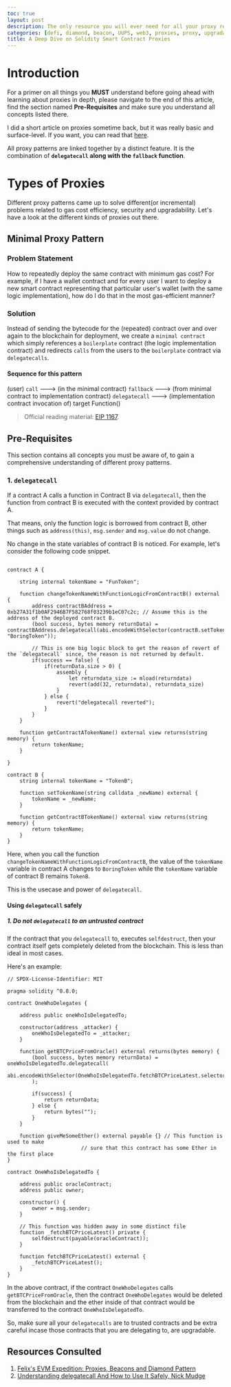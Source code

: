```yaml
---
toc: true
layout: post
description: The only resource you will ever need for all your proxy related queries.
categories: [defi, diamond, beacon, UUPS, web3, proxies, proxy, upgradable-contracts]
title: A Deep Dive on Solidity Smart Contract Proxies
---
```


# Introduction

For a primer on all things you **MUST** understand before going ahead with learning about proxies in depth, please navigate to the end of this article, find the section named **Pre-Requisites** and make sure you understand all concepts listed there.

I did a short article on proxies sometime back, but it was really basic and surface-level. If you want, you can read that [here](https://saxenism.com/web3/solidity/security/proxy/upgradation/2022/04/30/All-About-Proxies.html).

All proxy patterns are linked together by a distinct feature. It is the combination of **`delegatecall` along with the `fallback` function**.

# Types of Proxies

Different proxy patterns came up to solve different(or incremental) problems related to gas cost efficiency, security and upgradability. Let's have a look at the different kinds of proxies out there.

## Minimal Proxy Pattern

### Problem Statement

How to repeatedly deploy the same contract with minimum gas cost? For example, if I have a wallet contract and for every user I want to deploy a new smart contract representing that particular user's wallet (with the same logic implementation), how do I do that in the most gas-efficient manner?

### Solution

Instead of sending the bytecode for the (repeated) contract over and over again to the blockchain for deployment, we create a `minimal contract` which simply references a `boilerplate` contract (the logic implementation contract) and redirects `calls` from the users to the `boilerplate` contract via `delegatecalls`.

#### Sequence for this pattern

(user) `call` ---> (in the minimal contract) `fallback` ---> (from minimal contract to implementation contract) `delegatecall` ---> (implementation contract invocation of) target Function() 

> Official reading material: [EIP 1167](https://eips.ethereum.org/EIPS/eip-1167).

## Pre-Requisites

This section contains all concepts you must be aware of, to gain a comprehensive understanding of different proxy patterns.

### 1. `delegatecall`

If a contract A calls a function in Contract B via `delegatecall`, then the function from contract B is executed with the context provided by contract A.

That means, only the function logic is borrowed from contract B, other things such as `address(this)`, `msg.sender` and `msg.value` do not change.

No change in the state variables of contract B is noticed. For example, let's consider the following code snippet.

```solidity

contract A {

    string internal tokenName = "FunToken";

    function changeTokenNameWithFunctionLogicFromContractB() external {
        address contractBAddress = 0xb27A31f1b0AF2946B7F582768f03239b1eC07c2c; // Assume this is the address of the deployed contract B.
        (bool success, bytes memory returnData) = contractBAddress.delegatecall(abi.encodeWithSelector(contractB.setTokenName.selector, "BoringToken"));

        // This is one big logic block to get the reason of revert of the `delegatecall` since, the reason is not returned by default.
        if(success == false) {
            if(returnData.size > 0) {
                assembly {
                    let returndata_size := mload(returndata)
                    revert(add(32, returndata), returndata_size)
                }
            } else {
                revert("delegatecall reverted");
            }
        }
    }

    function getContractATokenName() external view returns(string memory) {
        return tokenName;
    }

}

contract B {
    string internal tokenName = "TokenB";

    function setTokenName(string calldata _newName) external {
        tokenName = _newName;
    }

    function getContractBTokenName() external view returns(string memory) {
        return tokenName;
    }
}

```

Here, when you call the function `changeTokenNameWithFunctionLogicFromContractB`, the value of the `tokenName` variable in contract A changes to `BoringToken` while the `tokenName` variable of contract B remains `TokenB`.

This is the usecase and power of `delegatecall`.

#### Using `delegatecall` safely

##### 1. Do not `delegatecall` to an untrusted contract

If the contract that you `delegatecall` to, executes `selfdestruct`, then your contract itself gets completely deleted from the blockchain. This is less than ideal in most cases. 

Here's an example:

```solidity
// SPDX-License-Identifier: MIT

pragma solidity ^0.8.0;

contract OneWhoDelegates {

    address public oneWhoIsDelegatedTo;

    constructor(address _attacker) {
        oneWhoIsDelegatedTo = _attacker;
    }

    function getBTCPriceFromOracle() external returns(bytes memory) {
        (bool success, bytes memory returnData) = oneWhoIsDelegatedTo.delegatecall(
            abi.encodeWithSelector(OneWhoIsDelegatedTo.fetchBTCPriceLatest.selector)
        );

        if(success) {
            return returnData;
        } else {
            return bytes("");
        }
    }

    function giveMeSomeEther() external payable {} // This function is used to make 
                        // sure that this contract has some Ether in the first place
}

contract OneWhoIsDelegatedTo {

    address public oracleContract;
    address public owner;

    constructor() {
        owner = msg.sender;
    }

    // This function was hidden away in some distinct file
    function _fetchBTCPriceLatest() private {
        selfdestruct(payable(oracleContract));
    }

    function fetchBTCPriceLatest() external {
        _fetchBTCPriceLatest();
    }
}
```

In the above contract, if the contract `OneWhoDelegates` calls `getBTCPriceFromOracle`, then the contract `OneWhoDelegates` would be deleted from the blockchain and the ether inside of that contract would be transferred to the contract `OneWhoIsDelegatedTo`.

So, make sure all your `delegatecalls` are to trusted contracts and be extra careful incase those contracts that you are delegating to, are upgradable.

## Resources Consulted

1. [Felix's EVM Expedition: Proxies, Beacons and Diamond Pattern](https://www.youtube.com/watch?v=iXLoSVcVhUg)
2. [Understanding delegatecall And How to Use It Safely, Nick Mudge](https://eip2535diamonds.substack.com/p/understanding-delegatecall-and-how)